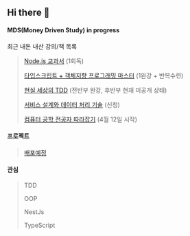 ## Hi there 👋

#### MDS(Money Driven Study) in progress

최근 내돈 내산 강의/책 목록

> [Node.js 교과서](http://www.yes24.com/Product/Goods/62597864) (1회독)
> 
> [타입스크립트 + 객체지향 프로그래밍 마스터](https://academy.dream-coding.com/courses/typescript) (1완강 + 반복수련)
> 
> [현실 세상의 TDD](https://www.fastcampus.co.kr/dev_red_ygw) (전반부 완강, 후반부 현재 미공개 상태)
> 
> [서비스 설계와 데이터 처리 기술](https://www.fastcampus.co.kr/dev_red_yjs) (신청)
>
> [컴퓨터 공학 전공자 따라잡기](https://www.fastcampus.co.kr/CS_online_challenge?gclid=CjwKCAjwr_uCBhAFEiwAX8YJgUEIN89NDNwgoccEryZIt-mYn9a5XBZGF4iCKUnuyEmGJoaj8MH2ZBoCrNIQAvD_BwE) (4월 12일 시작)
> 

#### 프로젝트

> [배포예정]()

#### 관심

> TDD
> 
> OOP
> 
> NestJs
> 
> TypeScript
> 





<!--
**dd1331/dd1331** is a ✨ _special_ ✨ repository because its `README.md` (this file) appears on your GitHub profile.

Here are some ideas to get you started:

- 🔭 I’m currently working on ...
- 🌱 I’m currently learning ...
- 👯 I’m looking to collaborate on ...
- 🤔 I’m looking for help with ...
- 💬 Ask me about ...
- 📫 How to reach me: ...
- 😄 Pronouns: ...
- ⚡ Fun fact: ...
-->
